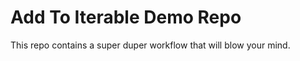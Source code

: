 Add To Iterable Demo Repo
=========================

This repo contains a super duper workflow that will blow your mind.
